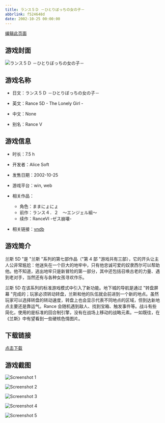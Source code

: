 ```yaml
---
title: ランス５Ｄ －ひとりぼっちの女の子－
abbrlink: f524648d
date: 2002-10-25 00:00:00
---
```

[编辑此页面](https://github.com/ACG-3/ADV3-source/blob/main/source/_posts/games/%E3%83%A9%E3%83%B3%E3%82%B9%EF%BC%95%EF%BC%A4%20%EF%BC%8D%E3%81%B2%E3%81%A8%E3%82%8A%E3%81%BC%E3%81%A3%E3%81%A1%E3%81%AE%E5%A5%B3%E3%81%AE%E5%AD%90%EF%BC%8D.md)

## 游戏封面

![ランス５Ｄ －ひとりぼっちの女の子－](https%3A//pan.timero.xyz/onedrive/img_lib_001/%E3%83%A9%E3%83%B3%E3%82%B9%EF%BC%95%EF%BC%A4%20%EF%BC%8D%E3%81%B2%E3%81%A8%E3%82%8A%E3%81%BC%E3%81%A3%E3%81%A1%E3%81%AE%E5%A5%B3%E3%81%AE%E5%AD%90%EF%BC%8D_cover.avif)


## 游戏名称

- 日文：ランス５Ｄ －ひとりぼっちの女の子－
- 英文：Rance 5D - The Lonely Girl -
- 中文：None

- 别名：Rance V


## 游戏信息

- 时长：7.5 h
- 开发者：Alice Soft
- 发售日期：2002-10-25
- 游戏平台：win, web
- 相关作品：
   - 角色：ままにょにょ
   - 前作：ランス４．２　～エンジェル組～
   - 续作：RanceVI -ゼス崩壊-

- 相关链接：[vndb](https://vndb.org/v2046)


## 游戏简介

兰斯 5D "是 "兰斯 "系列的第七部作品（"第 4 部 "游戏共有三部），它的开头让主人公非常尴尬：他迷失在一个巨大的地牢中，只有他忠诚可爱的奴隶西尔可以帮助他。他不知道，逃出地牢只是新冒险的第一部分，其中还包括召唤古老的力量、遇到老对手，当然还有与各种女孩寻欢作乐。

兰斯 5D 在该系列的标准游戏模式中引入了新功能。地下城的导航是通过 "转盘屏幕 "完成的；玩家必须转动转盘，兰斯和他的队伍就会前进到一个新的地点。虽然玩家可以选择转盘的转动速度，转盘上也会显示代表不同地点的区域，但到达新地点主要还是靠运气。Rance 会随机遇到敌人、找到宝箱、触发事件等。战斗有些简化，使用的是标准的回合制引擎，没有在战场上移动的战略元素。一如既往，在《兰斯》中有望看到一些硬核色情图片。




## 下载链接

[点击下载](https://pan.timero.xyz/onedrive/adv_lib_001/%E3%83%A9%E3%83%B3%E3%82%B9%EF%BC%95%EF%BC%A4%20%EF%BC%8D%E3%81%B2%E3%81%A8%E3%82%8A%E3%81%BC%E3%81%A3%E3%81%A1%E3%81%AE%E5%A5%B3%E3%81%AE%E5%AD%90%EF%BC%8D)


## 游戏截图


![Screenshot 1](https%3A//pan.timero.xyz/onedrive/img_lib_001/%E3%83%A9%E3%83%B3%E3%82%B9%EF%BC%95%EF%BC%A4%20%EF%BC%8D%E3%81%B2%E3%81%A8%E3%82%8A%E3%81%BC%E3%81%A3%E3%81%A1%E3%81%AE%E5%A5%B3%E3%81%AE%E5%AD%90%EF%BC%8D_Screenshot_1.avif)

![Screenshot 2](https%3A//pan.timero.xyz/onedrive/img_lib_001/%E3%83%A9%E3%83%B3%E3%82%B9%EF%BC%95%EF%BC%A4%20%EF%BC%8D%E3%81%B2%E3%81%A8%E3%82%8A%E3%81%BC%E3%81%A3%E3%81%A1%E3%81%AE%E5%A5%B3%E3%81%AE%E5%AD%90%EF%BC%8D_Screenshot_2.avif)

![Screenshot 3](https%3A//pan.timero.xyz/onedrive/img_lib_001/%E3%83%A9%E3%83%B3%E3%82%B9%EF%BC%95%EF%BC%A4%20%EF%BC%8D%E3%81%B2%E3%81%A8%E3%82%8A%E3%81%BC%E3%81%A3%E3%81%A1%E3%81%AE%E5%A5%B3%E3%81%AE%E5%AD%90%EF%BC%8D_Screenshot_3.avif)

![Screenshot 4](https%3A//pan.timero.xyz/onedrive/img_lib_001/%E3%83%A9%E3%83%B3%E3%82%B9%EF%BC%95%EF%BC%A4%20%EF%BC%8D%E3%81%B2%E3%81%A8%E3%82%8A%E3%81%BC%E3%81%A3%E3%81%A1%E3%81%AE%E5%A5%B3%E3%81%AE%E5%AD%90%EF%BC%8D_Screenshot_4.avif)

![Screenshot 5](https%3A//pan.timero.xyz/onedrive/img_lib_001/%E3%83%A9%E3%83%B3%E3%82%B9%EF%BC%95%EF%BC%A4%20%EF%BC%8D%E3%81%B2%E3%81%A8%E3%82%8A%E3%81%BC%E3%81%A3%E3%81%A1%E3%81%AE%E5%A5%B3%E3%81%AE%E5%AD%90%EF%BC%8D_Screenshot_5.avif)

